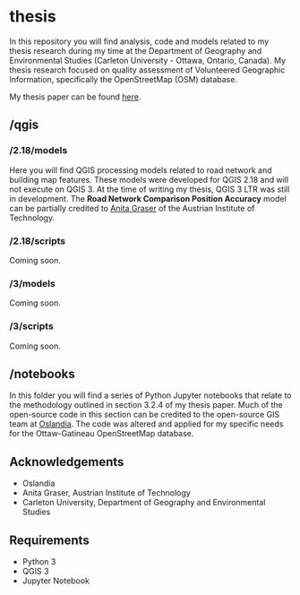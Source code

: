 # thesis

In this repository you will find analysis, code and models related to my thesis research during my time at the Department of Geography and Environmental Studies (Carleton University - Ottawa, Ontario, Canada). My thesis research focused on quality assessment of Volunteered Geographic Information, specifically the OpenStreetMap (OSM) database.

My thesis paper can be found [here](https://curve.carleton.ca/fb66a114-871d-4cac-bfb1-092a65a28ccc).

## /qgis

### /2.18/models

Here you will find QGIS processing models related to road network and building map features. These models were developed for QGIS 2.18 and will not execute on QGIS 3. At the time of writing my thesis, QGIS 3 LTR was still in development. The **Road Network Comparison Position Accuracy** model can be partially credited to [Anita Graser](https://anitagraser.com/) of the Austrian Institute of Technology.

### /2.18/scripts

Coming soon.

### /3/models

Coming soon.

### /3/scripts

Coming soon.

## /notebooks

In this folder you will find a series of Python Jupyter notebooks that relate to the methodology outlined in section 3.2.4 of my thesis paper. Much of the open-source code in this section can be credited to the open-source GIS team at [Oslandia](https://github.com/Oslandia/osm-data-classification). The code was altered and applied for my specific needs for the Ottaw-Gatineau OpenStreetMap database.

## Acknowledgements
* Oslandia
* Anita Graser, Austrian Institute of Technology
* Carleton University, Department of Geography and Environmental Studies


## Requirements

* Python 3
* QGIS 3
* Jupyter Notebook
